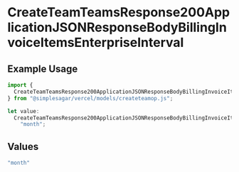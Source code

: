 # CreateTeamTeamsResponse200ApplicationJSONResponseBodyBillingInvoiceItemsEnterpriseInterval

## Example Usage

```typescript
import {
  CreateTeamTeamsResponse200ApplicationJSONResponseBodyBillingInvoiceItemsEnterpriseInterval,
} from "@simplesagar/vercel/models/createteamop.js";

let value:
  CreateTeamTeamsResponse200ApplicationJSONResponseBodyBillingInvoiceItemsEnterpriseInterval =
    "month";
```

## Values

```typescript
"month"
```